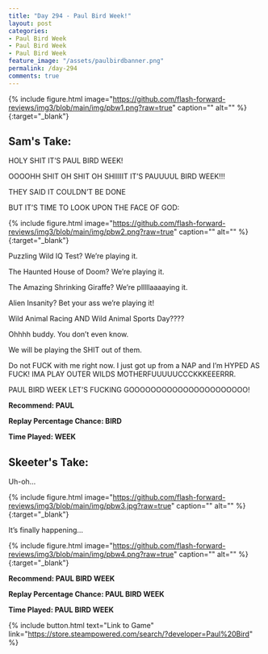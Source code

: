 ```yaml
---
title: "Day 294 - Paul Bird Week!"
layout: post
categories:
- Paul Bird Week
- Paul Bird Week
- Paul Bird Week
feature_image: "/assets/paulbirdbanner.png"
permalink: /day-294
comments: true
---
```


{% include figure.html image="https://github.com/flash-forward-reviews/img3/blob/main/img/pbw1.png?raw=true" caption="" alt="" %}{:target="_blank"}
 
## Sam's Take:

HOLY SHIT IT’S PAUL BIRD WEEK!

OOOOHH SHIT OH SHIT OH SHIIIIIT IT’S PAUUUUL BIRD WEEK!!!

THEY SAID IT COULDN’T BE DONE

BUT IT’S TIME TO LOOK UPON THE FACE OF GOD:

{% include figure.html image="https://github.com/flash-forward-reviews/img3/blob/main/img/pbw2.png?raw=true" caption="" alt="" %}{:target="_blank"}

Puzzling Wild IQ Test? We’re playing it.

The Haunted House of Doom? We’re playing it.

The Amazing Shrinking Giraffe? We’re plllllaaaaying it.

Alien Insanity? Bet your ass we’re playing it!

Wild Animal Racing AND Wild Animal Sports Day????

Ohhhh buddy. You don’t even know.

We will be playing the SHIT out of them.

Do not FUCK with me right now. I just got up from a NAP and I’m HYPED AS FUCK! IMA PLAY OUTER WILDS MOTHERFUUUUUCCCKKKEEERRR.

PAUL BIRD WEEK LET’S FUCKING GOOOOOOOOOOOOOOOOOOOOOO!
 
**Recommend: PAUL**

**Replay Percentage Chance: BIRD**

**Time Played: WEEK**

## Skeeter's Take:

Uh-oh…

{% include figure.html image="https://github.com/flash-forward-reviews/img3/blob/main/img/pbw3.jpg?raw=true" caption="" alt="" %}{:target="_blank"}

It’s finally happening… 

{% include figure.html image="https://github.com/flash-forward-reviews/img3/blob/main/img/pbw4.png?raw=true" caption="" alt="" %}{:target="_blank"}

**Recommend: PAUL BIRD WEEK**

**Replay Percentage Chance: PAUL BIRD WEEK**

**Time Played: PAUL BIRD WEEK**

{% include button.html text="Link to Game" link="https://store.steampowered.com/search/?developer=Paul%20Bird" %}